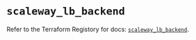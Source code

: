 # `scaleway_lb_backend`

Refer to the Terraform Registory for docs: [`scaleway_lb_backend`](https://registry.terraform.io/providers/scaleway/scaleway/2.31.0/docs/resources/lb_backend).
